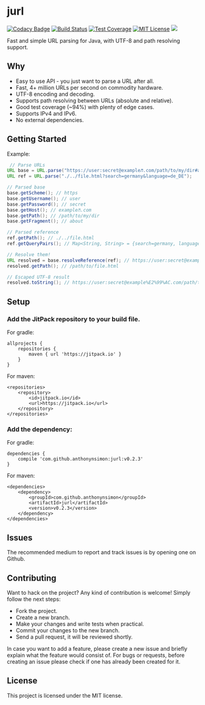 # jurl
[![Codacy Badge](https://api.codacy.com/project/badge/Grade/e8a7715455e44c73be897eaa131a8054)](https://app.codacy.com/app/anthonynajjars/jurl?utm_source=github.com&utm_medium=referral&utm_content=anthonynsimon/jurl&utm_campaign=badger)
[![Build Status](https://travis-ci.org/anthonynsimon/jurl.svg?branch=master)](https://travis-ci.org/anthonynsimon/jurl/builds) 
[![Test Coverage](https://codecov.io/gh/anthonynsimon/jurl/branch/master/graph/badge.svg)](https://codecov.io/gh/anthonynsimon/jurl) 
[![MIT License](https://img.shields.io/github/license/mashape/apistatus.svg?maxAge=2592000)](https://github.com/anthonynsimon/jurl/blob/master/LICENSE)
[![](https://jitpack.io/v/anthonynsimon/jurl.svg)](https://jitpack.io/#anthonynsimon/jurl)  

Fast and simple URL parsing for Java, with UTF-8 and path resolving support.

## Why
- Easy to use API - you just want to parse a URL after all.
- Fast, 4+ million URLs per second on commodity hardware.
- UTF-8 encoding and decoding.
- Supports path resolving between URLs (absolute and relative).
- Good test coverage (~94%) with plenty of edge cases.
- Supports IPv4 and IPv6.
- No external dependencies.

## Getting Started

Example:
```java
 // Parse URLs
URL base = URL.parse("https://user:secret@example♬.com/path/to/my/dir#about");
URL ref = URL.parse("./../file.html?search=germany&language=de_DE");

// Parsed base
base.getScheme(); // https
base.getUsername(); // user
base.getPassword(); // secret
base.getHost(); // example♬.com
base.getPath(); // /path/to/my/dir
base.getFragment(); // about

// Parsed reference
ref.getPath(); // ./../file.html
ref.getQueryPairs(); // Map<String, String> = {search=germany, language=de_DE}

// Resolve them!
URL resolved = base.resolveReference(ref); // https://user:secret@example♬.com/path/to/file.html?search=germany&language=de_DE
resolved.getPath(); // /path/to/file.html

// Escaped UTF-8 result
resolved.toString(); // https://user:secret@example%E2%99%AC.com/path/to/file.html?search=germany&language=de_DE

```

## Setup

### Add the JitPack repository to your build file.

For gradle:
```
allprojects {
    repositories {
        maven { url 'https://jitpack.io' }
    }
}
```
For maven:
```
<repositories>
    <repository>
        <id>jitpack.io</id>
        <url>https://jitpack.io</url>
    </repository>
</repositories>
```

### Add the dependency:

For gradle:
```
dependencies {
    compile 'com.github.anthonynsimon:jurl:v0.2.3'
}
```

For maven:
```
<dependencies>
    <dependency>
        <groupId>com.github.anthonynsimon</groupId>
        <artifactId>jurl</artifactId>
        <version>v0.2.3</version>
    </dependency>
</dependencies>
```

## Issues

The recommended medium to report and track issues is by opening one on Github.

## Contributing

Want to hack on the project? Any kind of contribution is welcome! Simply follow the next steps:

- Fork the project.
- Create a new branch.
- Make your changes and write tests when practical.
- Commit your changes to the new branch.
- Send a pull request, it will be reviewed shortly.

In case you want to add a feature, please create a new issue and briefly explain what the feature would consist of. For bugs or requests, before creating an issue please check if one has already been created for it.

## License

This project is licensed under the MIT license.
